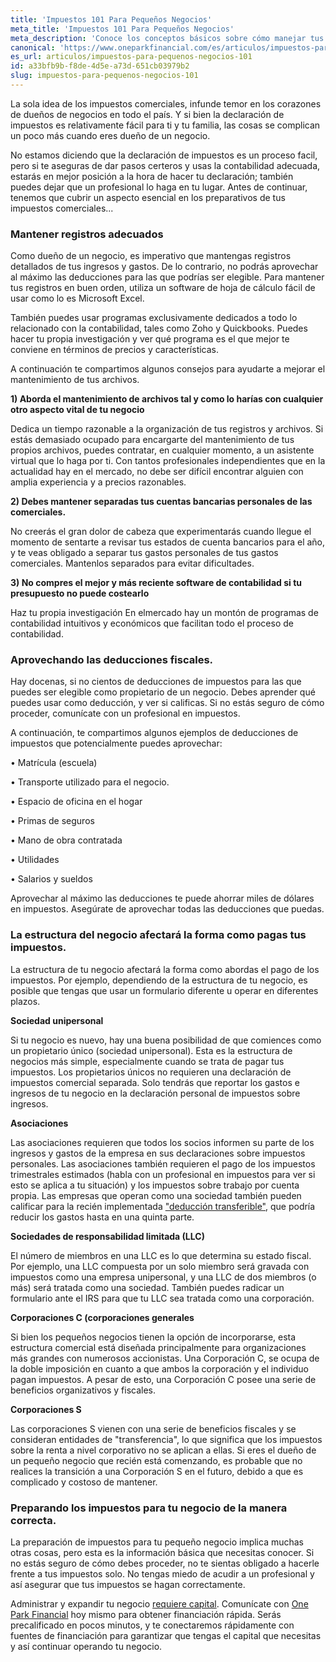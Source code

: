 ```yaml
---
title: 'Impuestos 101 Para Pequeños Negocios'
meta_title: 'Impuestos 101 Para Pequeños Negocios'
meta_description: 'Conoce los conceptos básicos sobre cómo manejar tus impuestos como propietario de un pequeño negocio. Acude a One Park Financial para obtener RÁPIDA financiación alternativa.'
canonical: 'https://www.oneparkfinancial.com/es/articulos/impuestos-para-pequenos-negocios-101'
es_url: articulos/impuestos-para-pequenos-negocios-101
id: a33bfb9b-f8de-4d5e-a73d-651cb03979b2
slug: impuestos-para-pequenos-negocios-101
---
```

La sola idea de los impuestos comerciales, infunde temor en los corazones de dueños de negocios en todo el país. Y si bien la declaración de impuestos es relativamente fácil para ti y tu familia, las cosas se complican un poco más cuando eres dueño de un negocio. 

No estamos diciendo que la declaración de impuestos es un proceso facil, pero si te aseguras de dar pasos certeros y usas la contabilidad adecuada, estarás en mejor posición a la hora de hacer tu declaración; también puedes dejar que un profesional lo haga en tu lugar. 
Antes de continuar, tenemos que cubrir un aspecto esencial en los preparativos de tus impuestos comerciales...

### Mantener registros adecuados

Como dueño de un negocio, es imperativo que mantengas registros detallados de tus ingresos y gastos. De lo contrario, no podrás aprovechar al máximo las deducciones para las que podrías ser elegible. Para mantener tus registros en buen orden, utiliza un software de hoja de cálculo fácil de usar como lo es Microsoft Excel. 

También puedes usar programas exclusivamente dedicados a todo lo relacionado con la contabilidad, tales como Zoho y Quickbooks. Puedes hacer tu propia investigación y ver qué programa es el que mejor te conviene en términos de precios y características. 

A continuación te compartimos algunos consejos para ayudarte a mejorar el mantenimiento de tus archivos.

**1)	Aborda el mantenimiento de archivos tal y como lo harías con cualquier otro aspecto vital de tu negocio**

Dedica un tiempo razonable a la organización de tus registros y archivos. Si estás demasiado ocupado para encargarte del mantenimiento de tus propios archivos, puedes contratar, en cualquier momento, a un asistente virtual que lo haga por ti.  Con tantos profesionales independientes que en la actualidad hay en el mercado, no debe ser difícil encontrar alguien con amplia experiencia y a precios razonables. 

**2)	Debes mantener separadas tus cuentas bancarias personales de las comerciales.**

No creerás el gran dolor de cabeza que experimentarás cuando llegue el momento de sentarte a revisar tus estados de cuenta bancarios para el año, y te veas obligado a separar tus gastos personales de tus gastos comerciales. Mantenlos separados para evitar dificultades. 

**3)	No compres el mejor y más reciente software de contabilidad si tu presupuesto no puede costearlo**

Haz tu propia investigación En elmercado hay un montón de programas de contabilidad intuitivos y económicos que facilitan todo el proceso de contabilidad. 

### Aprovechando las deducciones fiscales.

Hay docenas, si no cientos de deducciones de impuestos para las que puedes ser elegible como propietario de un negocio. Debes aprender qué puedes usar como deducción, y ver si calificas. Si no estás seguro de cómo proceder, comunícate con un profesional en impuestos. 

A continuación, te compartimos algunos ejemplos de deducciones de impuestos que potencialmente puedes aprovechar:

•	Matrícula (escuela)

•	Transporte utilizado para el negocio.

•	Espacio de oficina en el hogar

•	Primas de seguros

•	Mano de obra contratada

•	Utilidades

•	Salarios y sueldos

Aprovechar al máximo las deducciones te puede ahorrar miles de dólares en impuestos. Asegúrate de aprovechar todas las deducciones que puedas. 

### La estructura del negocio afectará la forma como pagas tus impuestos.

La estructura de tu negocio afectará la forma como abordas el pago de los impuestos. Por ejemplo, dependiendo de la estructura de tu negocio, es posible que tengas que usar un formulario diferente u operar en diferentes plazos.

**Sociedad unipersonal**

Si tu negocio es nuevo, hay una buena posibilidad de que comiences como un propietario único (sociedad unipersonal). Esta es la estructura de negocios más simple, especialmente cuando se trata de pagar tus impuestos. Los propietarios únicos no requieren una declaración de impuestos comercial separada. Solo tendrás que reportar los gastos e ingresos de tu negocio en la declaración personal de impuestos sobre ingresos.  

**Asociaciones**

Las asociaciones requieren que todos los socios informen su parte de los ingresos y gastos de la empresa en sus declaraciones sobre impuestos personales. Las asociaciones también requieren el pago de los impuestos trimestrales estimados (habla con un profesional en impuestos para ver si esto se aplica a tu situación) y los impuestos sobre trabajo por cuenta propia. Las empresas que operan como una sociedad también pueden calificar para la recién implementada ["deducción transferible"](https://www.oneparkfinancial.com/es/articulos/la-deduccion-de-ingresos-comerciales-calificados-para-el-ano-2018), que podría reducir los gastos hasta en una quinta parte. 

**Sociedades de responsabilidad limitada (LLC)**

El número de miembros en una LLC es lo que determina su estado fiscal. Por ejemplo, una LLC compuesta por un solo miembro será gravada con impuestos como una empresa unipersonal, y una LLC de dos miembros (o más) será tratada como una sociedad. También puedes radicar un formulario ante el IRS para que tu LLC sea tratada como una corporación. 

**Corporaciones C (corporaciones generales**

Si bien los pequeños negocios tienen la opción de incorporarse, esta estructura comercial está diseñada principalmente para organizaciones más grandes con numerosos accionistas. Una Corporación C, se ocupa de la doble imposición en cuanto a que ambos la corporación y el individuo pagan impuestos. A pesar de esto, una Corporación C posee una serie de beneficios organizativos y fiscales. 

**Corporaciones S**

Las corporaciones S vienen con una serie de beneficios fiscales y se consideran entidades de "transferencia", lo que significa que los impuestos sobre la renta a nivel corporativo no se aplican a ellas. Si eres el dueño de un pequeño negocio que recién está comenzando, es probable que no realices la transición a una Corporación S en el futuro, debido a que es complicado y costoso de mantener. 

### Preparando los impuestos para tu negocio de la manera correcta.

La preparación de impuestos para tu pequeño negocio implica muchas otras cosas, pero esta es la información básica que necesitas conocer. Si no estás seguro de cómo debes proceder, no te sientas obligado a hacerle frente a tus impuestos solo. No tengas miedo de acudir a un profesional y así asegurar que tus impuestos se hagan correctamente. 

Administrar y expandir tu negocio [requiere capital](https://www.oneparkfinancial.com/es/preaprob). Comunícate con [One Park Financial](https://www.oneparkfinancial.com/es/) hoy mismo para obtener financiación rápida. Serás precalificado en pocos minutos, y te conectaremos rápidamente con fuentes de financiación para garantizar que tengas el capital que necesitas y así continuar operando tu negocio.
